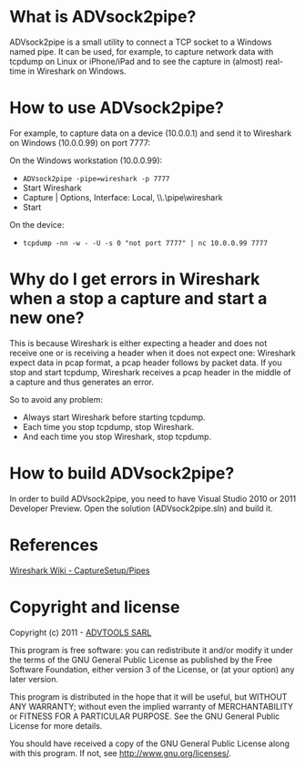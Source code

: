 # What is ADVsock2pipe?

ADVsock2pipe is a small utility to connect a TCP socket to a Windows named pipe. It can be used, for example, to capture network data with tcpdump on Linux or iPhone/iPad and to see the capture in (almost) real-time in Wireshark on Windows.

# How to use ADVsock2pipe?

For example, to capture data on a device (10.0.0.1) and send it to Wireshark on Windows (10.0.0.99) on port 7777:

On the Windows workstation (10.0.0.99):

- `ADVsock2pipe -pipe=wireshark -p 7777`
- Start Wireshark
- Capture | Options, Interface: Local, \\\\.\pipe\wireshark
- Start

On the device:

- `tcpdump -nn -w - -U -s 0 "not port 7777" | nc 10.0.0.99 7777`

# Why do I get errors in Wireshark when a stop a capture and start a new one?

This is because Wireshark is either expecting a header and does not receive one or is receiving a header when it does not expect one: Wireshark expect data in pcap format, a pcap header follows by packet data. If you stop and start tcpdump, Wireshark receives a pcap header in the middle of a capture and thus generates an error.

So to avoid any problem:

- Always start Wireshark before starting tcpdump.
- Each time you stop tcpdump, stop Wireshark. 
- And each time you stop Wireshark, stop tcpdump.

# How to build ADVsock2pipe?

In order to build ADVsock2pipe, you need to have Visual Studio 2010 or 2011 Developer Preview. Open the solution (ADVsock2pipe.sln) and build it.

# References

[Wireshark Wiki - CaptureSetup/Pipes](http://wiki.wireshark.org/CaptureSetup/Pipes)

# Copyright and license

Copyright (c) 2011 - [ADVTOOLS SARL](http://www.advtools.com)
 
This program is free software: you can redistribute it and/or modify it under the terms of the GNU General Public License as published by the Free Software Foundation, either version 3 of the License, or (at your option) any later version.

This program is distributed in the hope that it will be useful, but WITHOUT ANY WARRANTY; without even the implied warranty of MERCHANTABILITY or FITNESS FOR A PARTICULAR PURPOSE.  See the GNU General Public License for more details.

You should have received a copy of the GNU General Public License along with this program.  If not, see <http://www.gnu.org/licenses/>.
